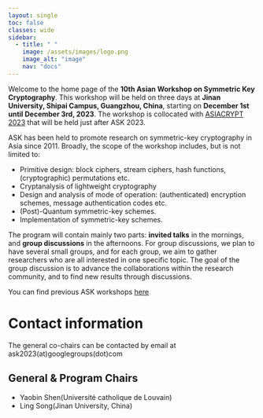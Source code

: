 ```yaml
---
layout: single
toc: false
classes: wide
sidebar:  
  - title: " "
    image: /assets/images/logo.png
    image_alt: "image"
    nav: "docs"
---
```


Welcome to the home page of the **10th Asian Workshop on Symmetric Key Cryptography**. This workshop will be held on three days at **Jinan University, Shipai Campus, Guangzhou, China**, starting on **December 1st until December 3rd, 2023**. The workshop is collocated with [ASIACRYPT 2023](https://asiacrypt.iacr.org/2023/) that will be held just after ASK 2023.

ASK has been held to promote research on symmetric-key cryptography in Asia since 2011. Broadly, the scope of the workshop includes, but is not limited to:

- Primitive design: block ciphers, stream ciphers, hash functions, (cryptographic) permutations etc.
- Cryptanalysis of lightweight cryptography
- Design and analysis of mode of operation: (authenticated) encryption schemes, message authentication codes etc.
- (Post)-Quantum symmetric-key schemes.
- Implementation of symmetric-key schemes.

The program will contain mainly two parts: **invited talks** in the mornings, and **group discussions** in the afternoons. For group discussions, we plan to have several small groups, and for each group, we aim to gather researchers who are all interested in one specific topic. The goal of the group discussion is to advance the collaborations within the research community, and to find new results through discussions.

You can find previous ASK workshops [here](https://askworkshop.github.io/ask/)


# Contact information

The general co-chairs can be contacted by email at ask2023(at)googlegroups(dot)com

## General & Program Chairs
<ul>
<li>Yaobin Shen(Université catholique de Louvain)</li>
<li>Ling Song(Jinan University, China)</li>
</ul>

